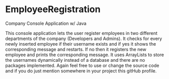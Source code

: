 # EmployeeRegistration
Company Console Application w/ Java

This console application lets the user register employees in two different departments of the company (Developers and Admins).
It checks for every newly inserted employee if their username exists and if yes it shows the corresponding message and restarts. If
no then it registers the new employee and prints the corresponding message. It uses ArrayLists to store the usernames dynamically instead
of a database and there are no packages implemented. Again feel free to use or change the source code and if you do just mention somewhere
in your project this gitHub profile. 
